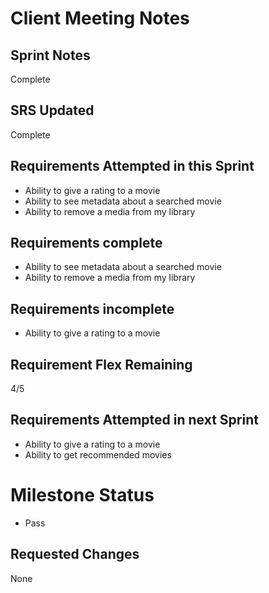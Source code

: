 # Client Meeting Notes

## Sprint Notes

Complete 

## SRS Updated

Complete

## Requirements Attempted in this Sprint

* Ability to give a rating to a movie
* Ability to see metadata about a searched movie
* Ability to remove a media from my library

## Requirements complete

* Ability to see metadata about a searched movie
* Ability to remove a media from my library

## Requirements incomplete

* Ability to give a rating to a movie

## Requirement Flex Remaining

4/5 

## Requirements Attempted in next Sprint

* Ability to give a rating to a movie
* Ability to get recommended movies

# Milestone Status

* Pass

## Requested Changes

None

